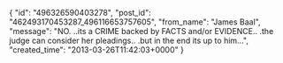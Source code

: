  {
   "id": "496326590403278",
   "post_id": "462493170453287_496116653757605",
   "from_name": "James Baal",
   "message": "NO. ..its a CRIME backed by FACTS and/or EVIDENCE.. .the judge can consider her pleadings.. .but in the end its up to him...",
   "created_time": "2013-03-26T11:42:03+0000"
 }
